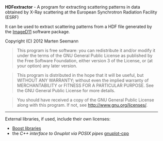 **HDFextractor** - A program for extracting scattering patterns in data obtained by X-Ray scattering at the European Synchrotron Radiation Facility (ESRF)

It can be used to extract scattering patterns from a HDF file generated by the [ImageD11](http://sourceforge.net/apps/trac/fable/wiki/imaged11) software package.


Copyright (C) 2012 Marten Seemann

>    This program is free software: you can redistribute it and/or modify
    it under the terms of the GNU General Public License as published by
    the Free Software Foundation, either version 3 of the License, or
    (at your option) any later version.

>    This program is distributed in the hope that it will be useful,
    but WITHOUT ANY WARRANTY; without even the implied warranty of
    MERCHANTABILITY or FITNESS FOR A PARTICULAR PURPOSE.  See the
    GNU General Public License for more details.

>    You should have received a copy of the GNU General Public License
    along with this program.  If not, see <http://www.gnu.org/licenses/>.

---
External libraries, if used, include their own licenses:

* [Boost libraries](http://www.boost.org/)
* the *C++ interface to Gnuplot via POSIX pipes* [gnuplot-cpp](http://code.google.com/p/gnuplot-cpp/)

